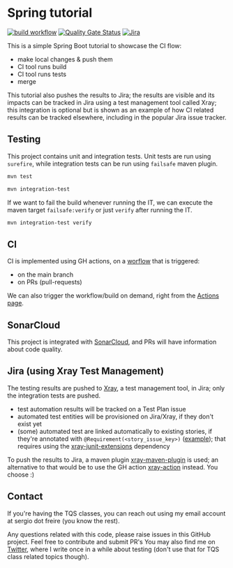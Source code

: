 # Spring tutorial

[![build workflow](https://github.com/bitcoder/tutorial-spring/actions/workflows/maven.yml/badge.svg)](https://github.com/bitcoder/tutorial-spring/actions/workflows/maven.yml)
[![Quality Gate Status](https://sonarcloud.io/api/project_badges/measure?project=bitcoder_tutorial-spring&metric=alert_status)](https://sonarcloud.io/summary/new_code?id=bitcoder_tutorial-spring)
[![Jira](https://img.shields.io/badge/jira-%230A0FFF.svg?style=for-the-badge&logo=jira&logoColor=white)](https://sergiofreire.atlassian.net/browse/ST)


This is a simple Spring Boot tutorial to showcase the CI flow:

- make local changes & push them
- CI tool runs build
- CI tool runs tests
- merge

This tutorial also pushes the results to Jira; the results are visible and its impacts can be tracked in Jira using a test management tool called Xray; this integration is optional but is shown as an example of how CI related results can be tracked elsewhere, including in the popular Jira issue tracker.

## Testing

This project contains unit and integration tests.
Unit tests are run using `surefire`, while integration tests can be run using `failsafe` maven plugin.


```bash
mvn test
```

```bash
mvn integration-test
```

If we want to fail the build whenever running the IT, we can execute the maven target `failsafe:verify` or just `verify` after running the IT.

```bash
mvn integration-test verify
```

## CI

CI is implemented using GH actions, on a [worflow](./.github/workflows/maven.yml) that is triggered:

- on the main branch
- on PRs (pull-requests)

We can also trigger the workflow/build on demand, right from the [Actions page](actions/workflows/maven.yml).

## SonarCloud

This project is integrated with [SonarCloud](https://sonarcloud.io/project/overview?id=bitcoder_tutorial-spring), and PRs will have information about code quality.

## Jira (using Xray Test Management)

The testing results are pushed to [Xray](https://www.getxray.app/), a test management tool, in Jira; only the integration tests are pushed.

- test automation results will be tracked on a Test Plan issue
- automated test entities will be provisioned on Jira/Xray, if they don't exist yet
- (some) automated test are linked automatically to existing stories, if they're annotated with `@Requirement(<story_issue_key>)` ([example](https://github.com/bitcoder/tutorial-spring/blob/2f0f43779c5f207409600997eb1d1320413e76b3/src/test/java/com/sergiofreire/xray/tutorials/springboot/IndexControllerMockedIT.java#L29)); that requires using the [xray-junit-extensions](https://github.com/Xray-App/xray-junit-extensions) dependency

To push the results to Jira, a maven plugin [xray-maven-plugin](https://github.com/Xray-App/xray-maven-plugin) is used; an alternative to that would be to use the GH action [xray-action](https://github.com/mikepenz/xray-action) instead. You choose :)

## Contact

If you're having the TQS classes, you can reach out using my email account at sergio dot freire (you know the rest).

Any questions related with this code, please raise issues in this GitHub project. Feel free to contribute and submit PR's
You may also find me on [Twitter](https://twitter.com/darktelecom), where I write once in a while about testing (don't use that for TQS class related topics though).
 

